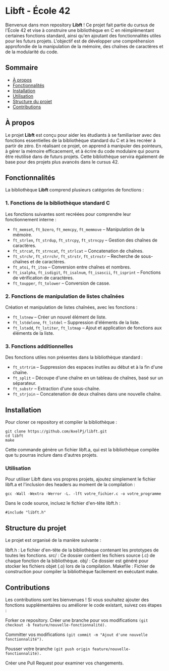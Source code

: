 # Libft - École 42

Bienvenue dans mon repository **Libft** ! Ce projet fait partie du cursus de l'École 42 et vise à construire une bibliothèque en C en réimplémentant certaines fonctions standard, ainsi qu'en ajoutant des fonctionnalités utiles pour les futurs projets. L'objectif est de développer une compréhension approfondie de la manipulation de la mémoire, des chaînes de caractères et de la modularité du code.

## Sommaire

- [À propos](#à-propos)
- [Fonctionnalités](#fonctionnalités)
- [Installation](#installation)
- [Utilisation](#utilisation)
- [Structure du projet](#structure-du-projet)
- [Contributions](#contributions)

## À propos

Le projet **Libft** est conçu pour aider les étudiants à se familiariser avec des fonctions essentielles de la bibliothèque standard du C et à les recréer à partir de zéro. En réalisant ce projet, on apprend à manipuler des pointeurs, à gérer la mémoire efficacement, et à écrire du code modulaire qui pourra être réutilisé dans de futurs projets. Cette bibliothèque servira également de base pour des projets plus avancés dans le cursus 42.

## Fonctionnalités

La bibliothèque **Libft** comprend plusieurs catégories de fonctions :

### 1. Fonctions de la bibliothèque standard C
Les fonctions suivantes sont recréées pour comprendre leur fonctionnement interne :
- `ft_memset`, `ft_bzero`, `ft_memcpy`, `ft_memmove` – Manipulation de la mémoire.
- `ft_strlen`, `ft_strdup`, `ft_strcpy`, `ft_strncpy` – Gestion des chaînes de caractères.
- `ft_strcat`, `ft_strncat`, `ft_strlcat` – Concatenation de chaînes.
- `ft_strchr`, `ft_strrchr`, `ft_strstr`, `ft_strnstr` – Recherche de sous-chaînes et de caractères.
- `ft_atoi`, `ft_itoa` – Conversion entre chaînes et nombres.
- `ft_isalpha`, `ft_isdigit`, `ft_isalnum`, `ft_isascii`, `ft_isprint` – Fonctions de vérification de caractères.
- `ft_toupper`, `ft_tolower` – Conversion de casse.

### 2. Fonctions de manipulation de listes chaînées
Création et manipulation de listes chaînées, avec les fonctions :
- `ft_lstnew` – Créer un nouvel élément de liste.
- `ft_lstdelone`, `ft_lstdel` – Suppression d'éléments de la liste.
- `ft_lstadd`, `ft_lstiter`, `ft_lstmap` – Ajout et application de fonctions aux éléments de la liste.

### 3. Fonctions additionnelles
Des fonctions utiles non présentes dans la bibliothèque standard :
- `ft_strtrim` – Suppression des espaces inutiles au début et à la fin d'une chaîne.
- `ft_split` – Découpe d'une chaîne en un tableau de chaînes, basé sur un séparateur.
- `ft_substr` – Extraction d'une sous-chaîne.
- `ft_strjoin` – Concatenation de deux chaînes dans une nouvelle chaîne.

## Installation

Pour cloner ce repository et compiler la bibliothèque :

```
git clone https://github.com/AxelPj/libft.git
cd libft
make
```

Cette commande génère un fichier libft.a, qui est la bibliothèque compilée que tu pourras inclure dans d'autres projets.

### Utilisation
Pour utiliser Libft dans vos propres projets, ajoutez simplement le fichier libft.a et l'inclusion des headers au moment de la compilation :

```
gcc -Wall -Wextra -Werror -L. -lft votre_fichier.c -o votre_programme
```
Dans le code source, incluez le fichier d'en-tête libft.h :

```
#include "libft.h"
```

## Structure du projet
Le projet est organisé de la manière suivante :

libft.h : Le fichier d'en-tête de la bibliothèque contenant les prototypes de toutes les fonctions.
src/ : Ce dossier contient les fichiers source (.c) de chaque fonction de la bibliothèque.
obj/ : Ce dossier est généré pour stocker les fichiers objet (.o) lors de la compilation.
Makefile : Fichier de construction pour compiler la bibliothèque facilement en exécutant make.

## Contributions
Les contributions sont les bienvenues ! Si vous souhaitez ajouter des fonctions supplémentaires ou améliorer le code existant, suivez ces étapes :

Forker ce repository.
Créer une branche pour vos modifications 
```(git checkout -b feature/nouvelle-fonctionnalité).```

Committer vos modifications 
```(git commit -m "Ajout d'une nouvelle fonctionnalité").```

Pousser votre branche 
```(git push origin feature/nouvelle-fonctionnalité).```

Créer une Pull Request pour examiner vos changements.
